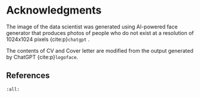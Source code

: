 # **Acknowledgments**

The image of the data scientist was generated using AI-powered face generator that produces photos of people who do not exist at a resolution of 1024x1024 pixels {cite:p}`chatgpt` . 



The contents of CV and Cover letter are modified from the output generated by ChatGPT {cite:p}`logoface`.




## References

```{bibliography} references.bib
:all:
```


